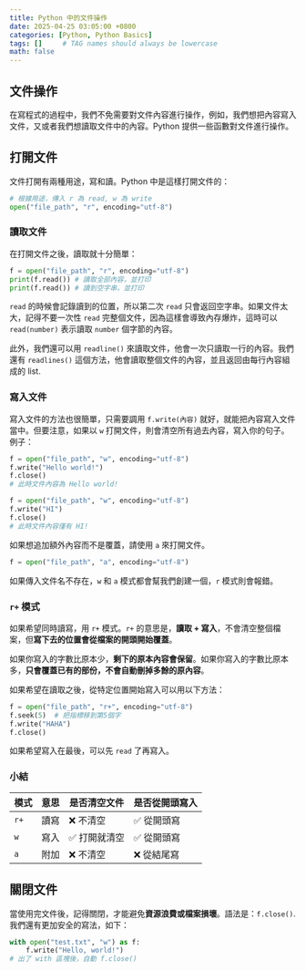 ```yaml
---
title: Python 中的文件操作
date: 2025-04-25 03:05:00 +0800
categories: [Python, Python Basics]  
tags: []     # TAG names should always be lowercase
math: false
---
```


## 文件操作
在寫程式的過程中，我們不免需要對文件內容進行操作，例如，我們想把內容寫入文件，又或者我們想讀取文件中的內容。Python 提供一些函數對文件進行操作。

## 打開文件
文件打開有兩種用途，寫和讀。Python 中是這樣打開文件的：
```python
# 根據用途，傳入 r 為 read, w 為 write
open("file_path", "r", encoding="utf-8")
```

### 讀取文件
在打開文件之後，讀取就十分簡單：
```python
f = open("file_path", "r", encoding="utf-8")
print(f.read()) # 讀取全部內容，並打印
print(f.read()) # 讀到空字串，並打印
```
`read` 的時候會記錄讀到的位置，所以第二次 `read` 只會返回空字串。如果文件太大，記得不要一次性 `read` 完整個文件，因為這樣會導致內存爆炸，這時可以 `read(number)` 表示讀取 `number` 個字節的內容。

此外，我們還可以用 `readline()` 來讀取文件，他會一次只讀取一行的內容。我們還有 `readlines()` 這個方法，他會讀取整個文件的內容，並且返回由每行內容組成的 list.

### 寫入文件
寫入文件的方法也很簡單，只需要調用 `f.write(內容)` 就好，就能把內容寫入文件當中。但要注意，如果以 `w` 打開文件，則會清空所有過去內容，寫入你的句子。例子：
```python
f = open("file_path", "w", encoding="utf-8")
f.write("Hello world!")
f.close()
# 此時文件內容為 Hello world!

f = open("file_path", "w", encoding="utf-8")
f.write("HI")
f.close()
# 此時文件內容僅有 HI!
```

如果想追加額外內容而不是覆蓋，請使用 `a` 來打開文件。
```python
f = open("file_path", "a", encoding="utf-8")
```

如果傳入文件名不存在，`w` 和 `a` 模式都會幫我們創建一個，`r` 模式則會報錯。

### `r+` 模式
如果希望同時讀寫，用 `r+` 模式。`r+` 的意思是，**讀取 + 寫入**，不會清空整個檔案，但**寫下去的位置會從檔案的開頭開始覆蓋**。

如果你寫入的字數比原本少，**剩下的原本內容會保留**。如果你寫入的字數比原本多，**只會覆蓋已有的部份，不會自動刪掉多餘的原內容**。

如果希望在讀取之後，從特定位置開始寫入可以用以下方法：
```python
f = open("file_path", "r+", encoding="utf-8")
f.seek(5)  # 把指標移到第5個字
f.write("HAHA")
f.close()
```
如果希望寫入在最後，可以先 `read` 了再寫入。

### 小結

| 模式 | 意思 | 是否清空文件 | 是否從開頭寫入 |
| ---- | ---- | ------------ | -------------- |
| `r+` | 讀寫 | ❌ 不清空     | ✅ 從開頭寫     |
| `w`  | 寫入 | ✅ 打開就清空 | ✅ 從開頭寫     |
| `a`  | 附加 | ❌ 不清空     | ❌ 從結尾寫     |


## 關閉文件
當使用完文件後，記得關閉，才能避免**資源浪費或檔案損壞**。語法是：`f.close()`. 我們還有更加安全的寫法，如下：
```python
with open("test.txt", "w") as f:
    f.write("Hello, world!")
# 出了 with 區塊後，自動 f.close()
```


